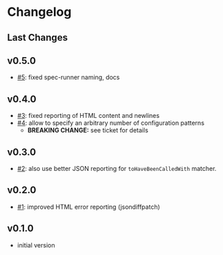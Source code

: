 # Changelog

## Last Changes


## v0.5.0

- [#5](https://github.com/LaxarJS/webpack-jasmine-html-runner-plugin/issues/5): fixed spec-runner naming, docs


## v0.4.0

- [#3](https://github.com/LaxarJS/webpack-jasmine-html-runner-plugin/issues/3): fixed reporting of HTML content and newlines
- [#4](https://github.com/LaxarJS/webpack-jasmine-html-runner-plugin/issues/4): allow to specify an arbitrary number of configuration patterns
    + **BREAKING CHANGE:** see ticket for details


## v0.3.0

- [#2](https://github.com/LaxarJS/webpack-jasmine-html-runner-plugin/issues/2): also use better JSON reporting for `toHaveBeenCalledWith` matcher.


## v0.2.0

 - [#1](https://github.com/LaxarJS/webpack-jasmine-html-runner-plugin/issues/1): improved HTML error reporting (jsondiffpatch)


## v0.1.0

 - initial version
